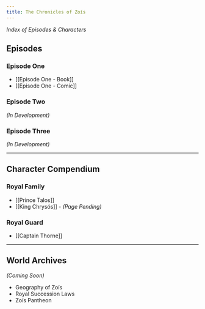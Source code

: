 ```yaml
---
title: The Chronicles of Zoís
---
```

*Index of Episodes & Characters*


## Episodes

### Episode One  
- [[Episode One - Book]]  
- [[Episode One - Comic]]  

### Episode Two  
*(In Development)*  

### Episode Three  
*(In Development)*  

---

## Character Compendium

### Royal Family
- [[Prince Talos]] 
- [[King Chrysós]] - *(Page Pending)*

### Royal Guard
- [[Captain Thorne]] 

---

## World Archives  
*(Coming Soon)*  
- Geography of Zoís
- Royal Succession Laws
- Zoís Pantheon
